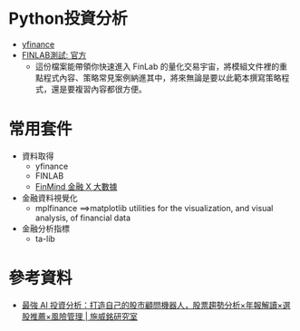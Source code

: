 # Python投資分析
- [yfinance](yfinance.md)
- [FINLAB測試: 官方]()
  - 這份檔案能帶領你快速進入 FinLab 的量化交易宇宙，將模組文件裡的重點程式內容、策略常見案例納進其中，將來無論是要以此範本撰寫策略程式，還是要複習內容都很方便。 

# 常用套件
- 資料取得
  - yfinance
  - FINLAB
  - [FinMind 金融 X 大數據](https://finmindtrade.com/)
- 金融資料視覺化
  - mplfinance ==>matplotlib utilities for the visualization, and visual analysis, of financial data 
- 金融分析指標
  - ta-lib  

# 參考資料
- [最強 AI 投資分析：打造自己的股市顧問機器人，股票趨勢分析×年報解讀×選股推薦×風險管理 | 施威銘研究室](https://www.tenlong.com.tw/products/9789863127727?list_name=srh)
